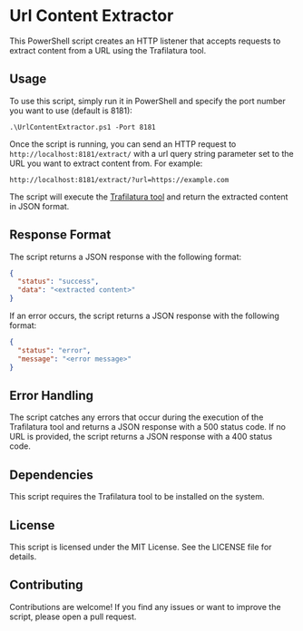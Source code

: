# Url Content Extractor

This PowerShell script creates an HTTP listener that accepts requests to extract content from a URL using the Trafilatura tool.

## Usage
To use this script, simply run it in PowerShell and specify the port number you want to use (default is 8181):
```
.\UrlContentExtractor.ps1 -Port 8181
```

Once the script is running, you can send an HTTP request to `http://localhost:8181/extract/` with a url query string parameter set to the URL you want to extract content from. For example:

```
http://localhost:8181/extract/?url=https://example.com
```

The script will execute the [Trafilatura tool](https://trafilatura.readthedocs.io/en/latest/) and return the extracted content in JSON format.

## Response Format
The script returns a JSON response with the following format:
```json
{
  "status": "success",
  "data": "<extracted content>"
}
```
If an error occurs, the script returns a JSON response with the following format:
```json
{
  "status": "error",
  "message": "<error message>"
}
```
## Error Handling
The script catches any errors that occur during the execution of the Trafilatura tool and returns a JSON response with a 500 status code. If no URL is provided, the script returns a JSON response with a 400 status code.

## Dependencies
This script requires the Trafilatura tool to be installed on the system.

## License
This script is licensed under the MIT License. See the LICENSE file for details.

## Contributing
Contributions are welcome! If you find any issues or want to improve the script, please open a pull request.
